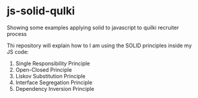 # js-solid-qulki
Showing some examples applying solid to javascript to quilki recruiter process

Thi repository will explain how to I am using the SOLID principles inside my JS code:

1. Single Responsibility Principle
2. Open-Closed Principle
3. Liskov Substitution Principle
4. Interface Segregation Principle
5. Dependency Inversion Principle


